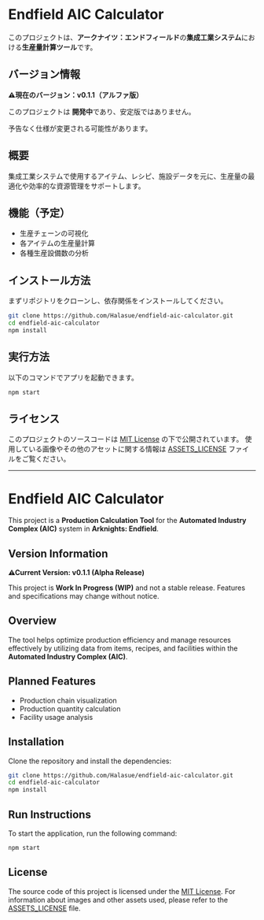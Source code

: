 # Endfield AIC Calculator

このプロジェクトは、**アークナイツ：エンドフィールド**の**集成工業システム**における**生産量計算ツール**です。

## バージョン情報

**⚠現在のバージョン：v0.1.1（アルファ版）**

このプロジェクトは **開発中**であり、安定版ではありません。

予告なく仕様が変更される可能性があります。

## 概要

集成工業システムで使用するアイテム、レシピ、施設データを元に、生産量の最適化や効率的な資源管理をサポートします。

## 機能（予定）

- 生産チェーンの可視化
- 各アイテムの生産量計算
- 各種生産設備数の分析

## インストール方法

まずリポジトリをクローンし、依存関係をインストールしてください。

```sh
git clone https://github.com/Halasue/endfield-aic-calculator.git
cd endfield-aic-calculator
npm install
```

## 実行方法

以下のコマンドでアプリを起動できます。

```sh
npm start
```

## ライセンス

このプロジェクトのソースコードは [MIT License](./LICENSE) の下で公開されています。
使用している画像やその他のアセットに関する情報は [ASSETS\_LICENSE](./ASSETS_LICENSE) ファイルをご覧ください。

---

# Endfield AIC Calculator

This project is a **Production Calculation Tool** for the **Automated Industry Complex (AIC)** system in **Arknights: Endfield**.

## Version Information

**⚠Current Version: v0.1.1 (Alpha Release)**

This project is **Work In Progress (WIP)** and not a stable release.
Features and specifications may change without notice.

## Overview

The tool helps optimize production efficiency and manage resources effectively by utilizing data from items, recipes, and facilities within the **Automated Industry Complex (AIC)**.

## Planned Features

- Production chain visualization
- Production quantity calculation
- Facility usage analysis

## Installation

Clone the repository and install the dependencies:

```sh
git clone https://github.com/Halasue/endfield-aic-calculator.git
cd endfield-aic-calculator
npm install
```

## Run Instructions

To start the application, run the following command:

```sh
npm start
```

## License

The source code of this project is licensed under the [MIT License](./LICENSE).
For information about images and other assets used, please refer to the [ASSETS\_LICENSE](./ASSETS_LICENSE) file.

